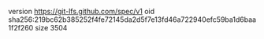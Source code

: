 version https://git-lfs.github.com/spec/v1
oid sha256:219bc62b385252f4fe72145da2d5f7e13fd46a722940efc59ba1d6baa1f2f260
size 3504
